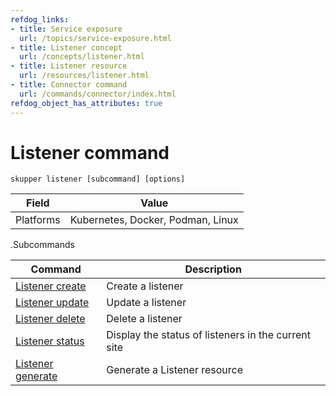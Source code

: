 ```yaml
---
refdog_links:
- title: Service exposure
  url: /topics/service-exposure.html
- title: Listener concept
  url: /concepts/listener.html
- title: Listener resource
  url: /resources/listener.html
- title: Connector command
  url: /commands/connector/index.html
refdog_object_has_attributes: true
---
```


# Listener command

~~~ shell
skupper listener [subcommand] [options]
~~~

| Field       | Value |
|------------|-------|
| Platforms  | Kubernetes, Docker, Podman, Linux |

.Subcommands

| Command | Description |
|---------|-------------|
| [Listener create]({{site_prefix}}/commands/listener/create.html) | Create a listener |
| [Listener update]({{site_prefix}}/commands/listener/update.html) | Update a listener |
| [Listener delete]({{site_prefix}}/commands/listener/delete.html) | Delete a listener |
| [Listener status]({{site_prefix}}/commands/listener/status.html) | Display the status of listeners in the current site |
| [Listener generate]({{site_prefix}}/commands/listener/generate.html) | Generate a Listener resource |
